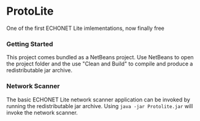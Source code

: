 # ProtoLite
One of the first ECHONET Lite imlementations, now finally free

### Getting Started
This project comes bundled as a NetBeans project. Use NetBeans to open
the project folder and the use "Clean and Build" to compile and
produce a redistributable jar archive.

### Network Scanner
The basic ECHONET Lite network scanner application can be invoked by
running the redistributable jar archive. Using `java -jar Protolite.jar`
will invoke the network scanner.
